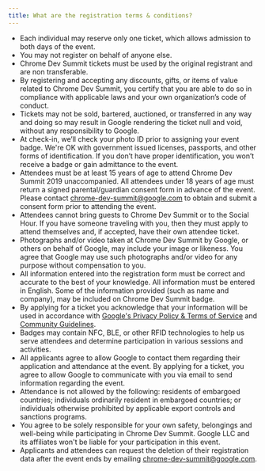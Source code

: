 ```yaml
---
title: What are the registration terms & conditions?
---
```


- Each individual may reserve only one ticket, which allows admission to both days of the event.
- You may not register on behalf of anyone else.
- Chrome Dev Summit tickets must be used by the original registrant and are non transferable.
- By registering and accepting any discounts, gifts, or items of value related to Chrome Dev Summit, you certify that you are able to do so in compliance with applicable laws and your own organization’s code of conduct.
- Tickets may not be sold, bartered, auctioned, or transferred in any way and doing so may result in Google rendering the ticket null and void, without any responsibility to Google.
- At check-in, we’ll check your photo ID prior to assigning your event badge. We're OK with government issued licenses, passports, and other forms of identification. If you don’t have proper identification, you won’t receive a badge or gain admittance to the event.
- Attendees must be at least 15 years of age to attend Chrome Dev Summit 2019 unaccompanied. All attendees under 18 years of age must return a signed parental/guardian consent form in advance of the event. Please contact [chrome-dev-summit@google.com](mailto:chrome-dev-summit@google.com) to obtain and submit a consent form prior to attending the event.
- Attendees cannot bring guests to Chrome Dev Summit or to the Social Hour. If you have someone traveling with you, then they must apply to attend themselves and, if accepted, have their own attendee ticket.
- Photographs and/or video taken at Chrome Dev Summit by Google, or others on behalf of Google, may include your image or likeness. You agree that Google may use such photographs and/or video for any purpose without compensation to you.
- All information entered into the registration form must be correct and accurate to the best of your knowledge. All information must be entered in English. Some of the information provided (such as name and company), may be included on Chrome Dev Summit badge.
- By applying for a ticket you acknowledge that your information will be used in accordance with <a href="https://policies.google.com" rel="noopener noreferrer" target="_blank">Google's Privacy Policy & Terms of Service</a> and [Community Guidelines](/devsummit/community-guidelines).
- Badges may contain NFC, BLE, or other RFID technologies to help us serve attendees and determine participation in various sessions and activities.
- All applicants agree to allow Google to contact them regarding their application and attendance at the event. By applying for a ticket, you agree to allow Google to communicate with you via email to send information regarding the event.
- Attendance is not allowed by the following: residents of embargoed countries; individuals ordinarily resident in embargoed countries; or individuals otherwise prohibited by applicable export controls and sanctions programs.
- You agree to be solely responsible for your own safety, belongings and well-being while participating in Chrome Dev Summit. Google LLC and its affiliates won't be liable for your participation in this event.
- Applicants and attendees can request the deletion of their registration data after the event ends by emailing [chrome-dev-summit@google.com](mailto:chrome-dev-summit@google.com).
